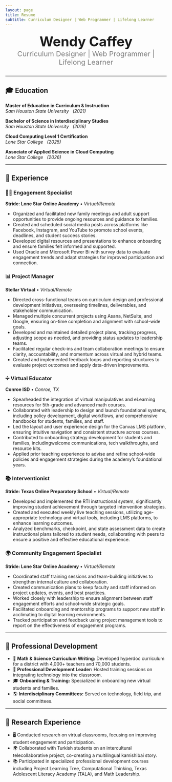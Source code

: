 ```yaml
---
layout: page
title: Resume
subtitle: Curriculum Designer | Web Programmer | Lifelong Learner
---
```


<!-- Name & Title -->
<div style="text-align: center; font-size: 42px; font-weight: bold; margin-top: 20px;">
    Wendy Caffey
</div>
<div style="text-align: center; font-size: 22px; font-weight: normal; color: gray;">
    Curriculum Designer | Web Programmer | Lifelong Learner
</div>

<hr style="margin: 30px 0;">

## 🎓 **Education**
**Master of Education in Curriculum & Instruction**  
*Sam Houston State University* &nbsp; _(2021)_  

**Bachelor of Science in Interdisciplinary Studies**  
 *Sam Houston State University* &nbsp; _(2016)_

**Cloud Computing Level 1 Certification**  
*Lone Star College* &nbsp; _(2025)_

**Associate of Applied Science in Cloud Computing**  
*Lone Star College* &nbsp; _(2026)_

---

## 💼 **Experience**

### 🧑‍💻 Engagement Specialist  
**Stride: Lone Star Online Academy** • *Virtual/Remote*  
- Organized and facilitated new family meetings and adult support opportunities to provide ongoing resources and guidance to families.
- Created and scheduled social media posts across platforms like Facebook, Instagram, and YouTube to promote school events, deadlines, and student success stories.
- Developed digital resources and presentations to enhance onboarding and ensure families felt informed and supported.
- Used Oracle and Microsoft Power Bi with survey data to evaluate engagement trends and adapt strategies for improved participation and connection.

### 📊 Project Manager  
**Stellar Virtual** • *Virtual/Remote*   
- Directed cross-functional teams on curriculum design and professional development initiatives, overseeing timelines, deliverables, and stakeholder communication.
- Managed multiple concurrent projects using Asana, NetSuite, and Google, ensuring on-time completion and alignment with school-wide goals.
- Developed and maintained detailed project plans, tracking progress, adjusting scope as needed, and providing status updates to leadership teams.
- Facilitated regular check-ins and team collaboration meetings to ensure clarity, accountability, and momentum across virtual and hybrid teams.
- Created and implemented feedback loops and reporting structures to evaluate project outcomes and apply data-driven improvements.  

### ➗ Virtual Educator  
**Conroe ISD** • *Conroe, TX*  
- Spearheaded the integration of virtual manipulatives and eLearning resources for 5th-grade and advanced math courses.
- Collaborated with leadership to design and launch foundational systems, including policy development, digital workflows, and comprehensive handbooks for students, families, and staff.
- Led the layout and user experience design for the Canvas LMS platform, ensuring intuitive navigation and consistent structure across courses.
- Contributed to onboarding strategy development for students and families, includingwelcome communications, tech walkthroughs, and resource kits.
- Applied prior teaching experience to advise and refine school-wide policies and engagement strategies during the academy’s foundational years.

### 📚 Interventionist  
**Stride: Texas Online Preparatory School** • *Virtual/Remote*    
- Developed and implemented the RTI instructional system, significantly improving student achievement through targeted intervention strategies.
- Created and executed weekly live teaching sessions, utilizing age-appropriate technology and virtual tools, including LMS platforms, to enhance learning outcomes.
- Analyzed benchmarks, checkpoint, and state assessment data to create instructional plans tailored to student needs, collaborating with peers to ensure a positive and effective educational experience.
  
### 🌍 Community Engagement Specialist  
**Stride: Lone Star Online Academy** • *Virtual/Remote*   
- Coordinated staff training sessions and team-building initiatives to strengthen internal culture and collaboration.
- Created communication plans to keep faculty and staff informed on project updates, events, and best practices.
- Worked closely with leadership to ensure alignment between staff engagement efforts and school-wide strategic goals.
- Facilitated onboarding and mentorship programs to support new staff in acclimating to digital learning environments.
- Tracked participation and feedback using project management tools to report on the effectiveness of engagement programs.

---

## 📌 **Professional Development**
- 📌 **Math & Science Curriculum Writing:** Developed hyperdoc curriculum for a district with 4,000+ teachers and 70,000 students.  
- 🎤 **Professional Development Leader:** Hosted training sessions on integrating technology into the classroom.  
- 🎓 **Onboarding & Training:** Specialized in onboarding new virtual students and families.  
- 🌎 **Interdisciplinary Committees:** Served on technology, field trip, and social committees.  

---

## 🔬 **Research Experience**
- 🖥️ Conducted research on virtual classrooms, focusing on improving student engagement and participation.  
- 🌍 Collaborated with Turkish students on an intercultural telecollaborative project, co-creating a multilingual kamishibai story.  
- 📚 Participated in specialized professional development courses including Project Learning Tree, Computational Thinking, Texas Adolescent Literacy Academy (TALA), and Math Leadership.  
